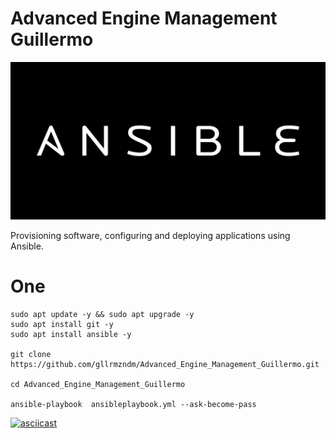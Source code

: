 # Advanced Engine Management Guillermo

![ansible](/ansible.png)

Provisioning software, configuring and deploying applications using Ansible.

# One

```
sudo apt update -y && sudo apt upgrade -y
sudo apt install git -y
sudo apt install ansible -y

git clone https://github.com/gllrmzndm/Advanced_Engine_Management_Guillermo.git

cd Advanced_Engine_Management_Guillermo

ansible-playbook  ansibleplaybook.yml --ask-become-pass

```

[![asciicast](https://asciinema.org/a/R1R8v3AZDQpYleuKotJ2rLDte.svg)](https://asciinema.org/a/R1R8v3AZDQpYleuKotJ2rLDte)